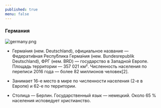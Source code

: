 ```yaml
---
published: true
menu: false
---
```

### Германия
![germany.png]({{site.baseurl}}images/germany.png)

- Герма́ния (нем. Deutschland), официальное название — Федерати́вная Респу́блика Герма́ния (нем. Bundesrepublik Deutschland), ФРГ (нем. BRD) — государство в Западной Европе. Площадь территории — 357 021 км². Численность населения по переписи 2016 года — более 82 миллионов человек[2].
- Занимает 16-е место в мире по численности населения (2-е в Европе) и 62-е по территории.

- Столица — Берлин. Государственный язык — немецкий. Около 65 % населения исповедует христианство.
